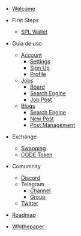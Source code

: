 * [Welcome](README.md) <!-- need to work in this -->


* First Steps
  * [SPL Wallet](./getting-started/spl-wallet.md)


* Guia de uso
  * [Account]()
    * [Settings](./guides/account/settings.md)
    * [Sign Up](./guides/account/signup.md)
    * [Profile](./guides/account/profile.md)
  * [Jobs]()
    * [Board](./guides/jobs/board.md)
    * [Search Engine](./guides/jobs/search-engine.md)
    * [Job Post](./guides/jobs/job-post.md)
  * [Blogs]()
    * [Search Engine](./guides/blog/search-engine.md)
    * [New Post](./guides/blog/blogpost.md)
    * [Post Management](./guides/blog/posts-management.md)


* Exchange
  * [Swapping](./exchange/swapping.md)
  * [CODE Token](./exchange/code-token.md)


* Comumnity
  * [Discord](https://discord.gg/eWTXzPrsJ3)
  * Telegram
    * [Channel](https://t.me/codenjobs)
    * [Group](https://t.me/codenjobsgroup)
  * [Twitter](https://twitter.com/codenjobs)


* [Roadmap](./roadmap.md)
* [Whithepaper](https://www.codenjobs.com/company/whitepaper)

<!-- badges -->

<!-- [![License](https://img.shields.io/badge/License-MIT-yellow.svg)](LICENSE) -->